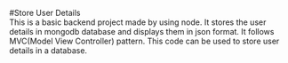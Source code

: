 #Store User Details
<br>
This is a basic backend project made by using node. It stores the user details in mongodb database and displays them in json format.
It follows MVC(Model View Controller) pattern. This code can be used to store user details in a database.

